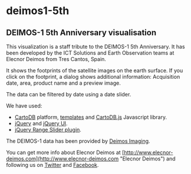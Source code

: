 deimos1-5th
===========

DEIMOS-1 5th Anniversary visualisation
--------------------------------------

This visualization is a staff tribute to the DEIMOS-1 5th Anniversary. It has been developed by the ICT Solutions and Earth Observation teams at Elecnor Deimos from Tres Cantos, Spain. 

It shows the footprints of the satellite images on the earth surface. If you click on the footprint, a dialog shows additional information: Acquisition date, area, product name and a preview image.  

The data can be filtered by date using a date slider.

We have used:

* [CartoDB](http://cartodb.com/) platform, [templates](http://elecnor-deimos.github.io/deimos1-5th/) and [CartoDB.js](http://docs.cartodb.com/cartodb-platform/cartodb-js.html) Javascript library.
* [jQuery](http://jquery.com/) and [jQuery UI](http://jqueryui.com/).
* [jQuery Range Slider plugin](http://ghusse.github.io/jQRangeSlider/).

The DEIMOS-1 data has been provided by [Deimos Imaging](http://www.deimos-imaging.com/).

You can get more info about Elecnor Deimos at [http://www.elecnor-deimos.com](http://www.elecnor-deimos.com "Elecnor Deimos") and following us on [Twitter](https://twitter.com/deimosimaging) and [Facebook](https://www.facebook.com/pages/Deimos-Imaging-SLU/138032652912280?sk=timeline).
